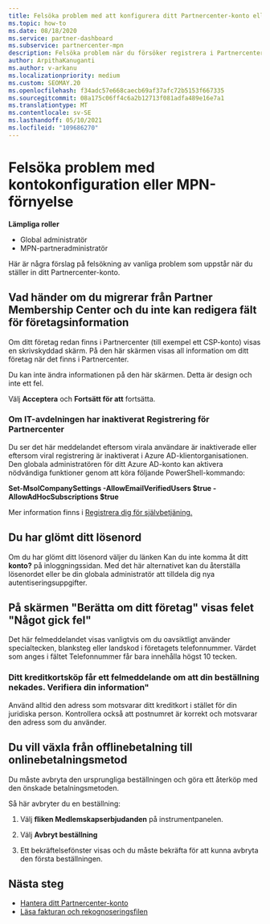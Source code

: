 ```yaml
---
title: Felsöka problem med att konfigurera ditt Partnercenter-konto eller MPN-förnyelse
ms.topic: how-to
ms.date: 08/18/2020
ms.service: partner-dashboard
ms.subservice: partnercenter-mpn
description: Felsöka problem när du försöker registrera i Partnercenter. Svar på problem med betalningsmetoder, att glömma lösenord och mycket annat.
author: ArpithaKanuganti
ms.author: v-arkanu
ms.localizationpriority: medium
ms.custom: SEOMAY.20
ms.openlocfilehash: f34adc57e668caecb69af37afc72b5153f667335
ms.sourcegitcommit: 08a175c06ff4c6a2b12713f081adfa489e16e7a1
ms.translationtype: MT
ms.contentlocale: sv-SE
ms.lasthandoff: 05/10/2021
ms.locfileid: "109686270"
---
```

# <a name="troubleshoot-account-setup-or-mpn-renewal-issues"></a>Felsöka problem med kontokonfiguration eller MPN-förnyelse


**Lämpliga roller**

- Global administratör
- MPN-partneradministratör
 
Här är några förslag på felsökning av vanliga problem som uppstår när du ställer in ditt Partnercenter-konto.

## <a name="what-happens-if-you-are-migrating-from-partner-membership-center-and-you-cant-edit-any-company-information-fields"></a>Vad händer om du migrerar från Partner Membership Center och du inte kan redigera fält för företagsinformation

Om ditt företag redan finns i Partnercenter (till exempel ett CSP-konto) visas en skrivskyddad skärm. På den här skärmen visas all information om ditt företag när det finns i Partnercenter.

Du kan inte ändra informationen på den här skärmen. Detta är design och inte ett fel.

Välj **Acceptera** och **Fortsätt för att** fortsätta.


### <a name="if-the-it-department-has-turned-off-sign-up-for-partner-center"></a>Om IT-avdelningen har inaktiverat **Registrering för Partnercenter**

Du ser det här meddelandet eftersom virala användare är inaktiverade eller eftersom viral registrering är inaktiverat i Azure AD-klientorganisationen. Den globala administratören för ditt Azure AD-konto kan aktivera nödvändiga funktioner genom att köra följande PowerShell-kommando:

**Set-MsolCompanySettings -AllowEmailVerifiedUsers $true -AllowAdHocSubscriptions $true**

Mer information finns i [Registrera dig för självbetjäning.](/azure/active-directory/users-groups-roles/directory-self-service-signup)

## <a name="you-forgot-your-password"></a>Du har glömt ditt lösenord

Om du har glömt ditt lösenord väljer du länken Kan du inte komma åt ditt **konto?** på inloggningssidan. Med det här alternativet kan du återställa lösenordet eller be din globala administratör att tilldela dig nya autentiseringsuppgifter.

## <a name="on-the-tell-us-about-your-company-screen-you-receive-a-something-went-wrong-error"></a>På skärmen "Berätta om ditt företag" visas felet "Något gick fel"

Det här felmeddelandet visas vanligtvis om du oavsiktligt använder specialtecken, blanksteg eller landskod i företagets telefonnummer. Värdet som anges i fältet Telefonnummer får bara innehålla högst 10 tecken.


### <a name="your-credit-card-purchase-is-receiving-an-error-message-stating-that-your-order-was-declined-please-verify-your-information"></a>Ditt kreditkortsköp får ett felmeddelande om att din beställning nekades. Verifiera din information"


Använd alltid den adress som motsvarar ditt kreditkort i stället för din juridiska person. Kontrollera också att postnumret är korrekt och motsvarar den adress som du använder.

## <a name="you-want-to-switch-from-offline-payment-to-online-payment-method"></a>Du vill växla från offlinebetalning till onlinebetalningsmetod 

Du måste avbryta den ursprungliga beställningen och göra ett återköp med den önskade betalningsmetoden.

Så här avbryter du en beställning:

1. Välj **fliken Medlemskapserbjudanden** på instrumentpanelen.

2. Välj **Avbryt beställning**

3. Ett bekräftelsefönster visas och du måste bekräfta för att kunna avbryta den första beställningen.

## <a name="next-steps"></a>Nästa steg

- [Hantera ditt Partnercenter-konto](partner-center-account-setup.md)
- [Läsa fakturan och rekognoseringsfilen](read-your-bill.md)
